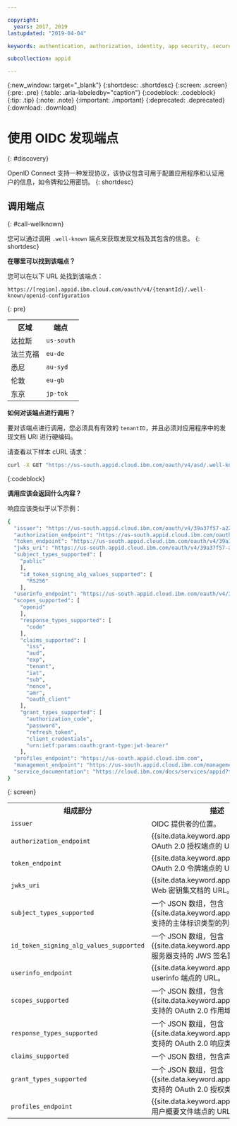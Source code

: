 ```yaml
---

copyright:
  years: 2017, 2019
lastupdated: "2019-04-04"

keywords: authentication, authorization, identity, app security, secure, discovery endpoint, oidc, public keys, tokens, well known endpoint

subcollection: appid

---
```


{:new_window: target="_blank"}
{:shortdesc: .shortdesc}
{:screen: .screen}
{:pre: .pre}
{:table: .aria-labeledby="caption"}
{:codeblock: .codeblock}
{:tip: .tip}
{:note: .note}
{:important: .important}
{:deprecated: .deprecated}
{:download: .download}


# 使用 OIDC 发现端点
{: #discovery}

OpenID Connect 支持一种发现协议，该协议包含可用于配置应用程序和认证用户的信息，如令牌和公用密钥。
{: shortdesc}


## 调用端点
{: #call-wellknown}

您可以通过调用 `.well-known` 端点来获取发现文档及其包含的信息。
{: shortdesc}


**在哪里可以找到该端点？**

您可以在以下 URL 处找到该端点：

```
https://[region].appid.ibm.cloud.com/oauth/v4/{tenantId}/.well-known/openid-configuration
```
{: pre}

<table>
  <tr>
    <th>区域</th>
    <th>端点</th>
  </tr>
  <tr>
    <td>达拉斯</td>
    <td><code>us-south</code></td>
  </tr>
  <tr>
    <td>法兰克福</td>
    <td><code>eu-de</code></td>
  </tr>
  <tr>
    <td>悉尼</td>
    <td><code>au-syd</code></td>
  </tr>
  <tr>
    <td>伦敦</td>
    <td><code>eu-gb</code></td>
  </tr>
  <tr>
    <td>东京</td>
    <td><code>jp-tok</code></td>
  </tr>
</table>



**如何对该端点进行调用？**

要对该端点进行调用，您必须具有有效的 `tenantID`，并且必须对应用程序中的发现文档 URI 进行硬编码。

请查看以下样本 cURL 请求：

```bash
curl -X GET "https://us-south.appid.cloud.ibm.com/oauth/v4/asd/.well-known/openid-configuration" -H "accept: application/json"
```
{:codeblock}

**调用应该会返回什么内容？**

响应应该类似于以下示例：

```bash
{
  "issuer": "https://us-south.appid.cloud.ibm.com/oauth/v4/39a37f57-a227-4bfe-a044-93b6e6060b61",
  "authorization_endpoint": "https://us-south.appid.cloud.ibm.com/oauth/v4/39a37f57-a227-4bfe-a044-93b6e6060b61/authorization",
  "token_endpoint": "https://us-south.appid.cloud.ibm.com/oauth/v4/39a37f57-a227-4bfe-a044-93b6e6060b61/token",
  "jwks_uri": "https://us-south.appid.cloud.ibm.com/oauth/v4/39a37f57-a227-4bfe-a044-93b6e6060b61/publickeys",
  "subject_types_supported": [
    "public"
    ],
    "id_token_signing_alg_values_supported": [
      "RS256"
    ],
  "userinfo_endpoint": "https://us-south.appid.cloud.ibm.com/oauth/v4/39a37f57-a227-4bfe-a044-93b6e6060b61/userinfo",
  "scopes_supported": [
    "openid"
    ],
    "response_types_supported": [
      "code"
    ],
    "claims_supported": [
      "iss",
      "aud",
      "exp",
      "tenant",
      "iat",
      "sub",
      "nonce",
      "amr",
      "oauth_client"
    ],
    "grant_types_supported": [
      "authorization_code",
      "password",
      "refresh_token",
      "client_credentials",
      "urn:ietf:params:oauth:grant-type:jwt-bearer"
    ],
  "profiles_endpoint": "https://us-south.appid.cloud.ibm.com",
  "management_endpoint": "https://us-south.appid.cloud.ibm.com/management/v4/39a37f57-a227-4bfe-a044-93b6e6060b61",
  "service_documentation": "https://cloud.ibm.com/docs/services/appid?topic=appid-getting-started#getting-started"
}
```
{: screen}

<table>
  <tr>
    <th> 组成部分</th>
    <th> 描述</th>
  </tr>
  <tr>
  <td><code>issuer</code></td>
  <td>OIDC 提供者的位置。</td>
  </tr>
  <tr>
    <td><code>authorization_endpoint</code></td>
    <td>{{site.data.keyword.appid_short_notm}} OAuth 2.0 授权端点的 URL。</td>
  </tr>
  <tr>
    <td><code>token_endpoint</code></td>
    <td>{{site.data.keyword.appid_short_notm}} OAuth 2.0 令牌端点的 URL。</td>
  </tr>
  <tr>
    <td><code>jwks_uri</code></td>
    <td>{{site.data.keyword.appid_short_notm}} Web 密钥集文档的 URL。</td>
  </tr>
  <tr>
    <td><code>subject_types_supported</code></td>
    <td>一个 JSON 数组，包含 {{site.data.keyword.appid_short_notm}} 支持的主体标识类型的列表。</td>
  </tr>
  <tr>
    <td><code>id_token_signing_alg_values_supported</code></td>
    <td>一个 JSON 数组，包含 {{site.data.keyword.appid_short_notm}} 服务器支持的 JWS 签名算法的列表。</td>
  </tr>
  <tr>
    <td><code>userinfo_endpoint</code></td>
    <td>{{site.data.keyword.appid_short_notm}} userinfo 端点的 URL。</td>
  </tr>
  <tr>
    <td><code>scopes_supported</code></td>
    <td>一个 JSON 数组，包含 {{site.data.keyword.appid_short_notm}} 支持的 OAuth 2.0 作用域值的列表。</td>
  </tr>
  <tr>
    <td><code>response_types_supported</code></td>
    <td>一个 JSON 数组，包含 {{site.data.keyword.appid_short_notm}} 支持的 OAuth 2.0 响应类型值的列表。</td>
  </tr>
  <tr>
    <td><code>claims_supported</code></td>
    <td>一个 JSON 数组，包含声明名称的列表。</td>
  </tr>
  <tr>
    <td><code>grant_types_supported</code></td>
    <td>一个 JSON 数组，包含 {{site.data.keyword.appid_short_notm}} 支持的 OAuth 2.0 授权类型值的列表。</td>
  </tr>
  <tr>
    <td><code>profiles_endpoint</code></td>
    <td>{{site.data.keyword.appid_short_notm}} 用户概要文件端点的 URL。</td>
  </tr>
</table>


